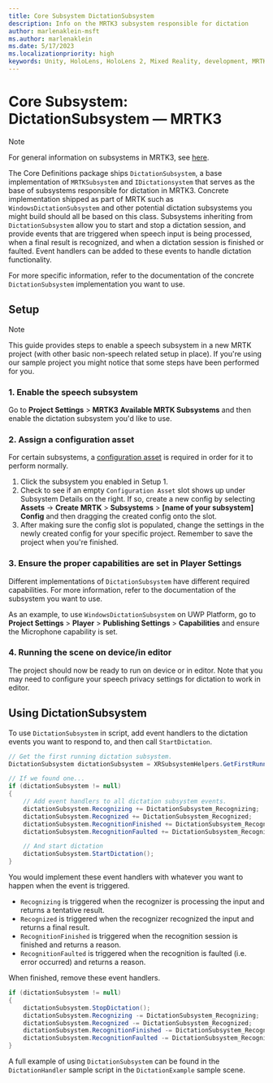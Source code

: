 ```yaml
---
title: Core Subsystem DictationSubsystem
description: Info on the MRTK3 subsystem responsible for dictation
author: marlenaklein-msft
ms.author: marlenaklein
ms.date: 5/17/2023
ms.localizationpriority: high
keywords: Unity, HoloLens, HoloLens 2, Mixed Reality, development, MRTK3, keyword, speech, dictation, Mixed Reality Toolkit
---
```


# Core Subsystem: DictationSubsystem &#8212; MRTK3

> [!NOTE]
> For general information on subsystems in MRTK3, see [here](../../../../mrtk3-overview/architecture/subsystems.md).

The Core Definitions package ships `DictationSubsystem`, a base implementation of `MRTKSubsystem` and `IDictationsystem` that serves as the base of subsystems responsible for dictation in MRTK3. Concrete implementation shipped as part of MRTK such as `WindowsDictationSubsystem` and other potential dictation subsystems you might build should all be based on this class. Subsystems inheriting from `DictationSubsystem` allow you to start and stop a dictation session, and provide events that are triggered when speech input is being processed, when a final result is recognized, and when a dictation session is finished or faulted. Event handlers can be added to these events to handle dictation functionality.

For more specific information, refer to the documentation of the concrete `DictationSubsystem` implementation you want to use.

## Setup

> [!NOTE]
> This guide provides steps to enable a speech subsystem in a new MRTK project (with other basic non-speech related setup in place). If you're using our sample project you might notice that some steps have been performed for you.

### 1. Enable the speech subsystem

Go to **Project Settings** > **MRTK3** **Available MRTK Subsystems** and then enable the dictation subsystem you'd like to use.

### 2. Assign a configuration asset

For certain subsystems, a [configuration asset](../../../../mrtk3-overview/architecture/subsystems.md#configuration) is required in order for it to perform normally. 

1. Click the subsystem you enabled in Setup 1.
1. Check to see if an empty `Configuration Asset` slot shows up under Subsystem Details on the right. If so, create a new config by selecting **Assets** -> **Create** **MRTK** > **Subsystems** > **[name of your subsystem] Config** and then dragging the created config onto the slot. 
1. After making sure the config slot is populated, change the settings in the newly created config for your specific project. Remember to save the project when you're finished.

### 3. Ensure the proper capabilities are set in Player Settings

Different implementations of `DictationSubsystem` have different required capabilities. For more information, refer to the documentation of the subsystem you want to use.

As an example, to use `WindowsDictationSubsystem` on UWP Platform, go to **Project Settings** > **Player** > **Publishing Settings** > **Capabilities** and ensure the Microphone capability is set.

### 4. Running the scene on device/in editor

The project should now be ready to run on device or in editor. Note that you may need to configure your speech privacy settings for dictation to work in editor. 

## Using DictationSubsystem

To use `DictationSubsystem` in script, add event handlers to the dictation events you want to respond to, and then call `StartDictation`.

```c#
// Get the first running dictation subsystem.
DictationSubsystem dictationSubsystem = XRSubsystemHelpers.GetFirstRunningSubsystem<DictationSubsystem>();

// If we found one...
if (dictationSubsystem != null)
{
    // Add event handlers to all dictation subsystem events. 
    dictationSubsystem.Recognizing += DictationSubsystem_Recognizing;
    dictationSubsystem.Recognized += DictationSubsystem_Recognized;
    dictationSubsystem.RecognitionFinished += DictationSubsystem_RecognitionFinished;
    dictationSubsystem.RecognitionFaulted += DictationSubsystem_RecognitionFaulted;

    // And start dictation
    dictationSubsystem.StartDictation();
}
```

You would implement these event handlers with whatever you want to happen when the event is triggered.

* `Recognizing` is triggered when the recognizer is processing the input and returns a tentative result.
* `Recognized` is triggered when the recognizer recognized the input and returns a final result.
* `RecognitionFinished` is triggered when the recognition session is finished and returns a reason.
* `RecognitionFaulted` is triggered when the recognition is faulted (i.e. error occurred) and returns a reason.

When finished, remove these event handlers. 

```c#
if (dictationSubsystem != null)
{
    dictationSubsystem.StopDictation();
    dictationSubsystem.Recognizing -= DictationSubsystem_Recognizing;
    dictationSubsystem.Recognized -= DictationSubsystem_Recognized;
    dictationSubsystem.RecognitionFinished -= DictationSubsystem_RecognitionFinished;
    dictationSubsystem.RecognitionFaulted -= DictationSubsystem_RecognitionFaulted;
}
```

A full example of using `DictationSubsystem` can be found in the `DictationHandler` sample script in the `DictationExample` sample scene.